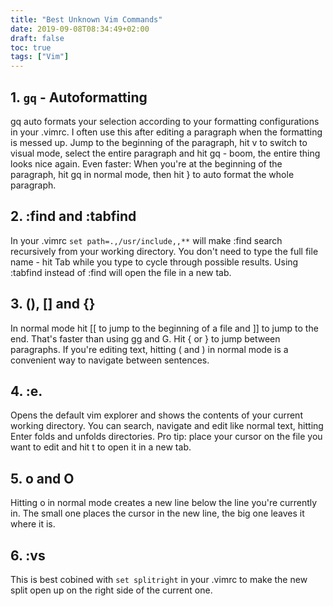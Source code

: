 ```yaml
---
title: "Best Unknown Vim Commands"
date: 2019-09-08T08:34:49+02:00
draft: false
toc: true
tags: ["Vim"] 
---
```


## 1. `gq` - Autoformatting
gq auto formats your selection according to your formatting configurations in
your .vimrc. I often use this after editing a paragraph when the formatting is
messed up. Jump to the beginning of the paragraph, hit v to switch to visual
mode, select the entire paragraph and hit gq - boom, the entire thing looks nice
again. Even faster: When you're at the beginning of the paragraph, hit gq in
normal mode, then hit } to auto format the whole paragraph.

## 2. :find and :tabfind
In your .vimrc ```set path=.,/usr/include,,**``` will make :find search
recursively from your working directory. You don't need to type the full file
name - hit Tab while you type to cycle through possible results. Using :tabfind
instead of :find will open the file in a new tab.

## 3. (), [] and {}
In normal mode hit [[ to jump to the beginning of a file and ]] to jump to the
end. That's faster than using gg and G. Hit { or } to jump between paragraphs.
If you're editing text, hitting ( and ) in normal mode is a convenient way to
navigate between sentences.

## 4. :e.
Opens the default vim explorer and shows the contents of your current working
directory. You can search, navigate and edit like normal text, hitting Enter
folds and unfolds directories. Pro tip: place your cursor on the file you want
to edit and hit t to open it in a new tab.

## 5. o and O
Hitting o in normal mode creates a new line below the line you're currently in.
The small one places the cursor in the new line, the big one leaves it where it
is.

## 6. :vs
This is best cobined with ```set splitright``` in your .vimrc to make the new
split open up on the right side of the current one.
